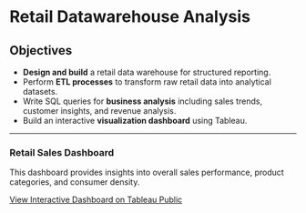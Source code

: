 # Retail Datawarehouse Analysis

## Objectives
- **Design and build** a retail data warehouse for structured reporting.  
- Perform **ETL processes** to transform raw retail data into analytical datasets. 
- Write SQL queries for **business analysis** including sales trends, customer insights, and revenue analysis.  
- Build an interactive **visualization dashboard** using Tableau.

---

### Retail Sales Dashboard
This dashboard provides insights into overall sales performance, product categories, and consumer density.  

[View Interactive Dashboard on Tableau Public](https://public.tableau.com/views/RetailDataWarehouseAnalysis/Dashboard1?:language=enUS&:sid=&:redirect=auth&:display_count=n&:origin=viz_share_link)  
